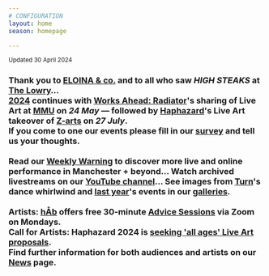 ```yaml
---
# CONFIGURATION
layout: home
season: homepage

---
```

<small>Updated 30 April 2024</small>        
### Thank you to [ELOINA & co.](/current/2024/ELOINA) and to all who saw *HIGH STEAKS* at <a href="https://thelowry.com/whats-on/wtf-not-wednesday-high-steaks-by-eloina" target="_blank">The Lowry</a>…<br>[2024](/current/2024) continues with [Works Ahead: Radiator](/current/2024-worksahead)'s sharing of Live Art at <a href="https://mmu.ac.uk/about-us/buildings/grosvenor-east" target="_blank">MMU</a> on *24 May* — followed by [Haphazard](/current/2024-haphazard)'s Live Art takeover of <a href="https://z-arts.org/events/haphazard-2024" target="_blank">Z-arts</a> on *27 July*.<br>If you come to one our events please fill in our <a href="https://www.illuminate-data.org.uk/survey/pjxnmc" target="_blank">survey</a> and tell us your thoughts.<br><br>Read our <a href="https://wordofwarning.posthaven.com" target="_blank">Weekly Warning</a> to discover more live and online performance in Manchester + beyond… Watch archived livestreams on our <a href="https://youtube.com/@warnmcr" target="_blank">YouTube channel</a>… See images from [Turn](/current/2024-turn)'s dance whirlwind and [last year](/archive/2023)'s events in our [galleries](/galleries).<br><br>Artists: [hÅb](/hab) offers free 30-minute [Advice Sessions](/hab/advice) via Zoom on Mondays.<br>Call for Artists: Haphazard 2024 is <a href="https://haphazard.posthaven.com/haphazard-2024-live-art-for-all-ages-manchester-call-for-artists" target="_blank">seeking 'all ages' Live Art proposals</a>.<br>Find further information for both audiences and artists on our [News](/news) page.

